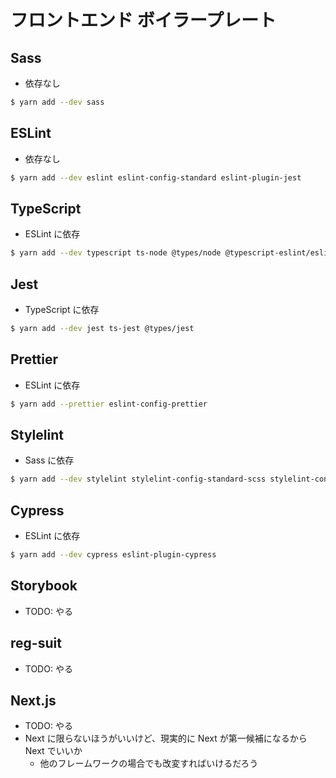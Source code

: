 # フロントエンド ボイラープレート

## Sass
- 依存なし

```bash
$ yarn add --dev sass
```

## ESLint
- 依存なし

```bash
$ yarn add --dev eslint eslint-config-standard eslint-plugin-jest
```

## TypeScript
- ESLint に依存

```bash
$ yarn add --dev typescript ts-node @types/node @typescript-eslint/eslint-plugin @typescript-eslint/parser
```

## Jest
- TypeScript に依存

```bash
$ yarn add --dev jest ts-jest @types/jest
```

## Prettier
- ESLint に依存

```bash
$ yarn add --prettier eslint-config-prettier
```

## Stylelint
- Sass に依存

```bash
$ yarn add --dev stylelint stylelint-config-standard-scss stylelint-config-recess-order postcss
```

## Cypress
- ESLint に依存

```bash
$ yarn add --dev cypress eslint-plugin-cypress
```

## Storybook
- TODO: やる

## reg-suit
- TODO: やる

## Next.js
- TODO: やる
- Next に限らないほうがいいけど、現実的に Next が第一候補になるから Next でいいか
  - 他のフレームワークの場合でも改変すればいけるだろう
